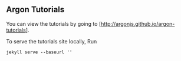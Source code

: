 Argon Tutorials
---------------
You can view the tutorials by going to [http://argonjs.github.io/argon-tutorials].

To serve the tutorials site locally, Run

    jekyll serve --baseurl ''
